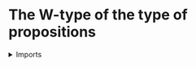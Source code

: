 #  The W-type of the type of propositions

<details><summary>Imports</summary>
```agda
module trees.w-type-of-propositions where

open import foundation.coproduct-types
open import foundation.dependent-pair-types
open import foundation.empty-types
open import foundation.propositional-extensionality
open import foundation.propositions
open import foundation.sets
open import foundation.unit-type
open import foundation.universe-levels

open import trees.extensional-w-types
open import trees.w-types
```
</details>

## Idea

The W-type of the type of propositions is defined using the type of propositions and the canonical type family over it.

## Definition

```agda
𝕎-Prop : (l : Level) → UU (lsuc l)
𝕎-Prop l = 𝕎 (Prop l) type-Prop

zero-𝕎-Prop : {l : Level} → 𝕎-Prop l
zero-𝕎-Prop {l} = constant-𝕎 (raise-empty-Prop l) is-empty-raise-empty

succ-𝕎-Prop : {l : Level} → 𝕎-Prop l → 𝕎-Prop l
succ-𝕎-Prop {l} P = tree-𝕎 (raise-unit-Prop l) (λ x → P)
```

### Standard subfinite types(?)

```agda
standard-subfinite-type : {l : Level} → 𝕎-Prop l → UU l
standard-subfinite-type (tree-𝕎 P α) =
  Σ (type-Prop P) (λ p → standard-subfinite-type (α p)) + type-Prop P 
```

## Properties

### 𝕎-Prop is extensional

```agda
is-extensional-𝕎-Prop : {l : Level} → is-extensional-𝕎 (Prop l) type-Prop
is-extensional-𝕎-Prop = is-extensional-is-univalent-𝕎 is-univalent-type-Prop
```

### 𝕎-Prop is a set

```agda
is-set-𝕎-Prop : {l : Level} → is-set (𝕎-Prop l)
is-set-𝕎-Prop = is-set-𝕎 is-set-type-Prop
```
